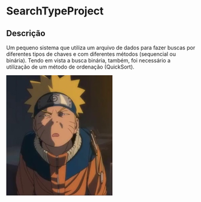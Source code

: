 # SearchTypeProject
## Descrição
Um pequeno sistema que utiliza um arquivo de dados para fazer buscas por diferentes tipos de chaves e com diferentes métodos (sequencial ou binária). Tendo em vista a busca binária, também, foi necessário a utilização de um método de ordenação (QuickSort).

<img src="/7199212.jpg" alt="My cool logo"/>
